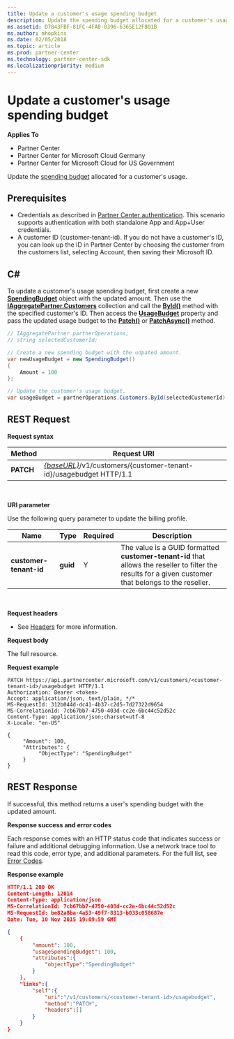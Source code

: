 ```yaml
---
title: Update a customer's usage spending budget
description: Update the spending budget allocated for a customer's usage.
ms.assetid: D7843FBF-81FC-4FA0-8396-6365E12FB01B
ms.author: mhopkins
ms.date: 02/05/2018
ms.topic: article
ms.prod: partner-center
ms.technology: partner-center-sdk
ms.localizationpriority: medium
---
```


# Update a customer's usage spending budget


**Applies To**

-   Partner Center
-   Partner Center for Microsoft Cloud Germany
-   Partner Center for Microsoft Cloud for US Government

Update the [spending budget](customer-usage.md#customerusagesummary)
allocated for a customer's usage.

## <span id="Prerequisites"></span><span id="prerequisites"></span><span id="PREREQUISITES"></span>Prerequisites


-   Credentials as described in [Partner Center authentication](partner-center-authentication.md). This scenario supports authentication with both standalone App and App+User credentials.
-   A customer ID (customer-tenant-id). If you do not have a customer's ID, you can look up the ID in Partner Center by choosing the
    customer from the customers list, selecting Account, then saving their Microsoft ID.

## <span id="C_"></span><span id="c_"></span>C#


To update a customer's usage spending budget, first create a new
[**SpendingBudget**](https://docs.microsoft.com/en-us/dotnet/api/microsoft.store.partnercenter.models.usage.spendingbudget) object with the updated amount. Then use the
[**IAggregatePartner.Customers**](https://docs.microsoft.com/en-us/dotnet/api/microsoft.store.partnercenter.customers.icustomercollection) collection and call the [**ById()**](https://docs.microsoft.com/en-us/dotnet/api/microsoft.store.partnercenter.customers.icustomercollection.byid)
method with the specified customer's ID. Then access the [**UsageBudget**](https://docs.microsoft.com/en-us/dotnet/api/microsoft.store.partnercenter.customers.icustomer.usagebudget)
property and pass the updated usage budget to the [**Patch()**](https://docs.microsoft.com/en-us/dotnet/api/microsoft.store.partnercenter.usage.icustomerusagespendingbudget.patch) or
[**PatchAsync()**](https://docs.microsoft.com/en-us/dotnet/api/microsoft.store.partnercenter.usage.icustomerusagespendingbudget.patchasync) method.

``` csharp
// IAggregatePartner partnerOperations;
// string selectedCustomerId;

// Create a new spending budget with the udpated amount.
var newUsageBudget = new SpendingBudget()
{  
    Amount = 100
};

// Update the customer's usage budget.
var usageBudget = partnerOperations.Customers.ById(selectedCustomerId).UsageBudget.Patch(newUsageBudget);
```



## <span id="_Request"></span><span id="_request"></span><span id="_REQUEST"></span> REST Request


**Request syntax**

| Method    | Request URI                                                                                             |
|-----------|---------------------------------------------------------------------------------------------------------|
| **PATCH** | [*{baseURL}*](partner-center-rest-urls.md)/v1/customers/{customer-tenant-id}/usagebudget  HTTP/1.1 |   
 

**URI parameter**

Use the following query parameter to update the billing profile.

| Name                   | Type     | Required | Description                                                                                                                                            |
|------------------------|----------|----------|--------------------------------------------------------------------------------------------------------------------------------------------------------|
| **customer-tenant-id** | **guid** | Y        | The value is a GUID formatted **customer-tenant-id** that allows the reseller to filter the results for a given customer that belongs to the reseller. |

 

**Request headers**

-   See [Headers](headers.md) for more information.


**Request body**

The full resource.


**Request example**

```
PATCH https://api.partnercenter.microsoft.com/v1/customers/<customer-tenant-id>/usagebudget HTTP/1.1
Authorization: Bearer <token>
Accept: application/json, text/plain, */*
MS-RequestId: 312b044d-dc41-4b37-c2d5-7d27322d9654
MS-CorrelationId: 7cb67bb7-4750-403d-cc2e-6bc44c52d52c
Content-Type: application/json;charset=utf-8
X-Locale: "en-US"

{
     "Amount": 100,
     "Attributes": {
          "ObjectType": "SpendingBudget"
     }
}
```



## <span id="_Response"></span><span id="_response"></span><span id="_RESPONSE"></span> REST Response

If successful, this method returns a user's spending budget with the updated amount.


**Response success and error codes**

Each response comes with an HTTP status code that indicates success or failure and additional debugging information. Use a network trace tool to read this code, error type, and additional parameters. For the full list, see [Error Codes](error-codes.md).


**Response example**

``` json
HTTP/1.1 200 OK
Content-Length: 12014
Content-Type: application/json
MS-CorrelationId: 7cb67bb7-4750-403d-cc2e-6bc44c52d52c
MS-RequestId: be82a8ba-4a53-49f7-8313-b033c058687e
Date: Tue, 10 Nov 2015 19:09:59 GMT

{
    {
        "amount": 100,
        "usageSpendingBudget": 100,
        "attributes":{
            "objectType":"SpendingBudget"
        }
    },
    "links":{
        "self":{
            "uri":"/v1/customers/<customer-tenant-id>/usagebudget",
            "method":"PATCH",
            "headers":[]
        }
    }
}
```

